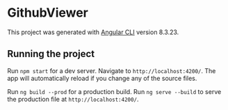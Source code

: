 # GithubViewer

This project was generated with [Angular CLI](https://github.com/angular/angular-cli) version 8.3.23.

## Running the project

Run `npm start` for a dev server. Navigate to `http://localhost:4200/`. The app will automatically reload if you change any of the source files.

Run `ng build --prod` for a production build. Run `ng serve --build` to serve the production file at `http://localhost:4200/`.
